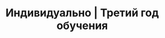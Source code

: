 ---
image: /groups/individual_3.png
title: Индивидуально | Третий год обучения
description: Невероятные ученики, которые уже умеют играть на музыкальных инструментах и хотят прокачаться еще
lessons: []
---